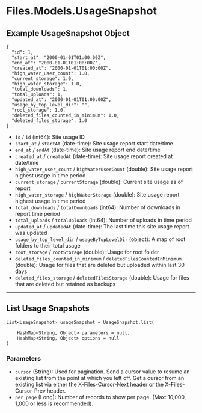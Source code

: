 # Files.Models.UsageSnapshot

## Example UsageSnapshot Object

```
{
  "id": 1,
  "start_at": "2000-01-01T01:00:00Z",
  "end_at": "2000-01-01T01:00:00Z",
  "created_at": "2000-01-01T01:00:00Z",
  "high_water_user_count": 1.0,
  "current_storage": 1.0,
  "high_water_storage": 1.0,
  "total_downloads": 1,
  "total_uploads": 1,
  "updated_at": "2000-01-01T01:00:00Z",
  "usage_by_top_level_dir": "",
  "root_storage": 1.0,
  "deleted_files_counted_in_minimum": 1.0,
  "deleted_files_storage": 1.0
}
```

* `id` / `id`  (int64): Site usage ID
* `start_at` / `startAt`  (date-time): Site usage report start date/time
* `end_at` / `endAt`  (date-time): Site usage report end date/time
* `created_at` / `createdAt`  (date-time): Site usage report created at date/time
* `high_water_user_count` / `highWaterUserCount`  (double): Site usage report highest usage in time period
* `current_storage` / `currentStorage`  (double): Current site usage as of report
* `high_water_storage` / `highWaterStorage`  (double): Site usage report highest usage in time period
* `total_downloads` / `totalDownloads`  (int64): Number of downloads in report time period
* `total_uploads` / `totalUploads`  (int64): Number of uploads in time period
* `updated_at` / `updatedAt`  (date-time): The last time this site usage report was updated
* `usage_by_top_level_dir` / `usageByTopLevelDir`  (object): A map of root folders to their total usage
* `root_storage` / `rootStorage`  (double): Usage for root folder
* `deleted_files_counted_in_minimum` / `deletedFilesCountedInMinimum`  (double): Usage for files that are deleted but uploaded within last 30 days
* `deleted_files_storage` / `deletedFilesStorage`  (double): Usage for files that are deleted but retained as backups


---

## List Usage Snapshots

```
List<UsageSnapshot> usageSnapshot = UsageSnapshot.list(
    
    HashMap<String, Object> parameters = null,
    HashMap<String, Object> options = null
)
```

### Parameters

* `cursor` (String): Used for pagination.  Send a cursor value to resume an existing list from the point at which you left off.  Get a cursor from an existing list via either the X-Files-Cursor-Next header or the X-Files-Cursor-Prev header.
* `per_page` (Long): Number of records to show per page.  (Max: 10,000, 1,000 or less is recommended).
